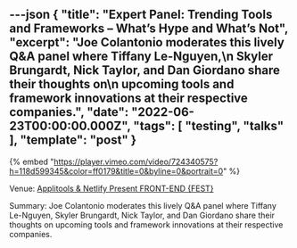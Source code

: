 ---json
{
  "title": "Expert Panel: Trending Tools and Frameworks – What’s Hype and What’s Not",
  "excerpt": "Joe Colantonio moderates this lively Q&A panel where Tiffany Le-Nguyen,\n  Skyler Brungardt, Nick Taylor, and Dan Giordano share their thoughts on\n  upcoming tools and framework innovations at their respective companies.",
  "date": "2022-06-23T00:00:00.000Z",
  "tags": [
    "testing",
    "talks"
  ],
  "template": "post"
}
---

{% embed "https://player.vimeo.com/video/724340575?h=118d599345&color=ff0179&title=0&byline=0&portrait=0" %}
      <p><span class="weight-bold">Venue:</span> <a href="https://applitools.com/on-demand-videos/front-end-test-fest-june-2022/">Applitools & Netlify Present FRONT-END <TEST>{FEST}</a></p>
      <span class="weight-bold">Summary:</span> Joe Colantonio moderates this lively Q&A panel where Tiffany Le-Nguyen,
  Skyler Brungardt, Nick Taylor, and Dan Giordano share their thoughts on
  upcoming tools and framework innovations at their respective companies.</p>
